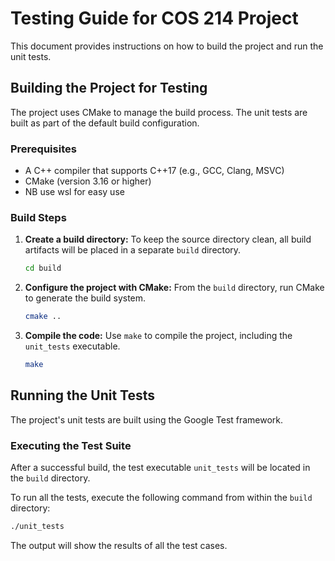 # Testing Guide for COS 214 Project

This document provides instructions on how to build the project and run the unit tests.

## Building the Project for Testing

The project uses CMake to manage the build process. The unit tests are built as part of the default build configuration.

### Prerequisites

- A C++ compiler that supports C++17 (e.g., GCC, Clang, MSVC)
- CMake (version 3.16 or higher)
- NB use wsl for easy use 

### Build Steps

1.  **Create a build directory:**
    To keep the source directory clean, all build artifacts will be placed in a separate `build` directory.

    ```bash
    cd build
    ```

2.  **Configure the project with CMake:**
    From the `build` directory, run CMake to generate the build system.

    ```bash
    cmake ..
    ```

3.  **Compile the code:**
    Use `make` to compile the project, including the `unit_tests` executable.

    ```bash
    make
    ```

## Running the Unit Tests

The project's unit tests are built using the Google Test framework.

### Executing the Test Suite

After a successful build, the test executable `unit_tests` will be located in the `build` directory.

To run all the tests, execute the following command from within the `build` directory:

```bash
./unit_tests
```

The output will show the results of all the test cases.